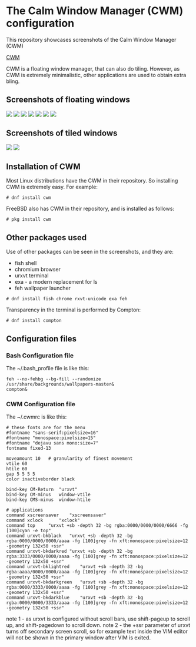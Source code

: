
# The Calm Window Manager (CWM) configuration

This repository showcases screenshots of the Calm Window Manager (CWM)

[CWM](https://github.com/leahneukirchen/cwm)

CWM is a floating window manager, that can also do tiling.
However, as CWM is extremely minimalistic, other applications are used to obtain extra bling.


## Screenshots of floating windows

![](images/VirtualBox1.png)
![](images/VirtualBox2.png)
![](images/VirtualBox3.png)
![](images/VirtualBox4.png)
![](images/VirtualBox5.png)
![](images/VirtualBox6.png)
![](images/VirtualBox7.png)

## Screenshots of tiled windows

![](images/VirtualBox8.png)
![](images/VirtualBox9.png)


## Installation of CWM

Most Linux distributions have the CWM in their repository.
So installing CWM is extremely easy. For example:
```
# dnf install cwm 
```

FreeBSD also has CWM in their repository, and is installed as follows:
```
# pkg install cwm
```


## Other packages used

Use of other packages can be seen in the screenshots, and they are:
 + fish shell
 + chromium browser
 + urxvt terminal
 + exa - a modern replacement for ls
 + feh wallpaper launcher

```
# dnf install fish chrome rxvt-unicode exa feh
```

Transparency in the terminal is performed by Compton:
```
# dnf install compton
```



## Configuration files

### Bash Configuration file

The ~/.bash_profile file is like this:
```
feh --no-fehbg --bg-fill --randomize /usr/share/backgrounds/wallpapers-master&
compton&
```

### CWM Configuration file

The ~/.cwmrc is like this:

```
# these fonts are for the menu
#fontname "sans-serif:pixelsize=16"
#fontname "monospace:pixelsize=15"
#fontname "dejavu sans mono:size=7"
fontname fixed-13

moveamount 10	# granularity of finest movement
vtile 60
htile 60
gap 5 5 5 5
color inactiveborder black

bind-key CM-Return	"urxvt"
bind-key CM-minus	window-vtile
bind-key CMS-minus	window-htile

# applications
command xscreensaver	"xscreensaver"
command xclock		"xclock"
command top		"urxvt +sb -depth 32 -bg rgba:0000/0000/0000/6666 -fg [100]cyan -e top"
command urxvt-bkblack	"urxvt +sb -depth 32 -bg rgba:0000/0000/0000/aaaa -fg [100]grey -fn xft:monospace:pixelsize=12 -geometry 132x50 +ssr"
command urxvt-bkdarkred	"urxvt +sb -depth 32 -bg rgba:3333/0000/0000/aaaa -fg [100]grey -fn xft:monospace:pixelsize=12 -geometry 132x50 +ssr"
command urxvt-bklightred	"urxvt +sb -depth 32 -bg rgba:aaaa/0000/0000/aaaa -fg [100]grey -fn xft:monospace:pixelsize=12 -geometry 132x50 +ssr"
command urxvt-bkdarkgreen	"urxvt +sb -depth 32 -bg rgba:0000/3333/0000/aaaa -fg [100]grey -fn xft:monospace:pixelsize=12 -geometry 132x50 +ssr"
command urxvt-bkdarkblue	"urxvt +sb -depth 32 -bg rgba:0000/0000/3333/aaaa -fg [100]grey -fn xft:monospace:pixelsize=12 -geometry 132x50 +ssr"

```

note 1 - as urxvt is configured without scroll bars, use shift-pageup to scroll up, and shift-pagedown to scroll down. 
note 2 - the +ssr parameter of urxvt turns off secondary screen scroll, so for example text inside the VIM editor will not be shown in the primary window after VIM is exited.



